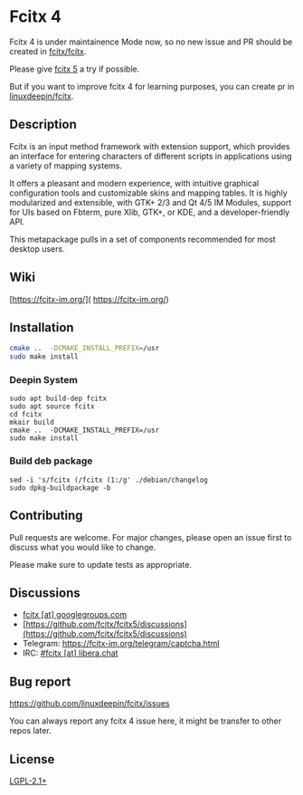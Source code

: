 # Fcitx 4

Fcitx 4 is under maintainence Mode now, so no new issue and PR should be created in [fcitx/fcitx](https://github.com/fcitx/fcitx).

Please give [fcitx 5](https://github.com/fcitx/fcitx5) a try if possible. 

But if you want to improve fcitx 4 for learning purposes, you can create pr in [linuxdeepin/fcitx](https://github.com/linuxdeepin/fcitx).

## Description

 Fcitx is an input method framework with extension support, which provides an interface for entering characters of different scripts in applications using a variety of mapping systems.
 
 It offers a pleasant and modern experience, with intuitive graphical configuration tools and customizable skins and mapping tables. It is highly modularized and extensible, with GTK+ 2/3 and Qt 4/5 IM Modules, support for UIs based on Fbterm, pure Xlib, GTK+, or KDE, and a developer-friendly API.
 
 This metapackage pulls in a set of components recommended for most desktop users.

## Wiki
[https://fcitx-im.org/]( https://fcitx-im.org/)

## Installation

```bash
cmake ..  -DCMAKE_INSTALL_PREFIX=/usr
sudo make install
```

### Deepin System

```
sudo apt build-dep fcitx
sudo apt source fcitx
cd fcitx
mkair build
cmake ..  -DCMAKE_INSTALL_PREFIX=/usr
sudo make install
```

### Build deb package
```
sed -i 's/fcitx (/fcitx (1:/g' ./debian/changelog
sudo dpkg-buildpackage -b
```

## Contributing

Pull requests are welcome. For major changes, please open an issue first to discuss what you would like to change.

Please make sure to update tests as appropriate.

## Discussions

  - [fcitx [at] googlegroups.com](https://groups.google.com/g/fcitx)
  - [https://github.com/fcitx/fcitx5/discussions](https://github.com/fcitx/fcitx5/discussions)
  - Telegram: https://fcitx-im.org/telegram/captcha.html
  - IRC: [#fcitx [at] libera.chat](https://web.libera.chat/?channels=#fcitx)

## Bug report

https://github.com/linuxdeepin/fcitx/issues

You can always report any fcitx 4 issue here, it might be transfer to other repos later.

## License

[LGPL-2.1+](https://spdx.org/licenses/LGPL-2.1-or-later.html)